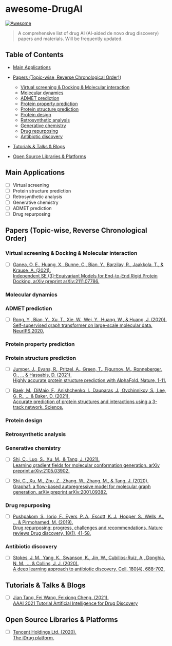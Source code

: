 # awesome-DrugAI
[![Awesome](https://cdn.rawgit.com/sindresorhus/awesome/d7305f38d29fed78fa85652e3a63e154dd8e8829/media/badge.svg)](https://github.com/sindresorhus/awesome#readme)
> A comprehensive list of drug AI (AI-aided de novo drug discovery) papers and materials. Will be frequently updated.


## Table of Contents
- [Main Applications](#main-applications)
- [Papers (Topic-wise, Reverse Chronological Order)](#papers-topic-wise-reverse-chronological-order))
    - [Virtual screening & Docking & Molecular interaction](#virtual-screening--docking--molecular-interaction)
    - [Molecular dynamics](#molecular-dynamics)
    - [ADMET prediction](#admet-prediction)
    - [Protein property prediction](#protein-property-prediction)
    - [Protein structure prediction](#protein-structure-prediction)
    - [Protein design](#protein-design)
    - [Retrosynthetic analysis](#retrosynthetic-analysis)
    - [Generative chemistry](#generative-chemistry)
    - [Drug repurposing](#drug-repurposing)
    - [Antibiotic discovery](#antibiotic-discovery)


- [Tutorials & Talks & Blogs](#tutorials--talks--blogs)
- [Open Source Libraries & Platforms](#open-source-libraries--platforms)

## Main Applications

- [ ] Virtual screening
- [ ] Protein structure prediction
- [ ] Retrosynthetic analysis
- [ ] Generative chemistry
- [ ] ADMET prediction
- [ ] Drug repurposing

## Papers (Topic-wise, Reverse Chronological Order)

### Virtual screening & Docking & Molecular interaction

- [ ] [Ganea, O. E., Huang, X., Bunne, C., Bian, Y., Barzilay, R., Jaakkola, T., & Krause, A. (2021). \
  Independent SE (3)-Equivariant Models for End-to-End Rigid Protein Docking. arXiv preprint arXiv:2111.07786.](https://arxiv.org/abs/2111.07786)

### Molecular dynamics


### ADMET prediction

- [ ] [Rong, Y., Bian, Y., Xu, T., Xie, W., Wei, Y., Huang, W., & Huang, J. (2020). \
 Self-supervised graph transformer on large-scale molecular data. NeurIPS 2020.](https://arxiv.org/abs/2007.02835)


### Protein property prediction

### Protein structure prediction

- [ ] [Jumper, J., Evans, R., Pritzel, A., Green, T., Figurnov, M., Ronneberger, O., ... & Hassabis, D. (2021). \
 Highly accurate protein structure prediction with AlphaFold. Nature, 1-11.](https://www.nature.com/articles/s41586-021-03819-2)

- [ ] [Baek, M., DiMaio, F., Anishchenko, I., Dauparas, J., Ovchinnikov, S., Lee, G. R., ... & Baker, D. (2021). \
 Accurate prediction of protein structures and interactions using a 3-track network. Science.](https://www.biorxiv.org/content/10.1101/2021.06.14.448402v1.abstract)


### Protein design

### Retrosynthetic analysis

### Generative chemistry

- [ ] [Shi, C., Luo, S., Xu, M., & Tang, J. (2021). \
 Learning gradient fields for molecular conformation generation. arXiv preprint arXiv:2105.03902.](https://arxiv.org/abs/2105.03902)

- [ ] [Shi, C., Xu, M., Zhu, Z., Zhang, W., Zhang, M., & Tang, J. (2020). \
 Graphaf: a flow-based autoregressive model for molecular graph generation. arXiv preprint arXiv:2001.09382.](https://arxiv.org/abs/2001.09382)


### Drug repurposing

- [ ] [Pushpakom, S., Iorio, F., Eyers, P. A., Escott, K. J., Hopper, S., Wells, A., ... & Pirmohamed, M. (2019). \
  Drug repurposing: progress, challenges and recommendations. Nature reviews Drug discovery, 18(1), 41-58.](https://www.nature.com/articles/nrd.2018.168/boxes/bx5)

### Antibiotic discovery

- [ ] [Stokes, J. M., Yang, K., Swanson, K., Jin, W., Cubillos-Ruiz, A., Donghia, N. M., ... & Collins, J. J. (2020).  \
A deep learning approach to antibiotic discovery. Cell, 180(4), 688-702.](https://www.sciencedirect.com/science/article/pii/S0092867420301021)



## Tutorials & Talks & Blogs

- [ ] [Jian Tang, Fei Wang, Feixiong Cheng. (2021). \
AAAI 2021 Tutorial Artificial Intelligence for Drug Discovery](https://deepgraphlearning.github.io/DrugTutorial_AAAI2021/)


## Open Source Libraries & Platforms

- [ ] [Tencent Holdings Ltd. (2020). \
The iDrug platform.](https://drug.ai.tencent.com/en)
